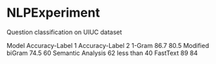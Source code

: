 # NLPExperiment
Question classification on UIUC dataset


Model	           Accuracy-Label 1	Accuracy-Label 2
1-Gram	            86.7   	          80.5
Modified biGram	    74.5   	          60
Semantic Analysis	  62   	         less than 40
FastText	          89               	84

